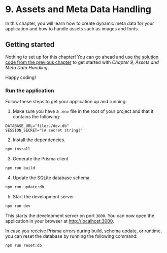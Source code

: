 # 9. Assets and Meta Data Handling

In this chapter, you will learn how to create dynamic meta data for your application and how to handle assets such as images and fonts.

## Getting started

Nothing to set up for this chapter! You can go ahead and use [the solution code from the previous chapter](../../8-session-management/bee-rich/solution/) to get started with _Chapter 9, Assets and Meta Data Handling_.

Happy coding!

### Run the application

Follow these steps to get your application up and running:

1. Make sure you have a `.env` file in the root of your project and that it contains the following:

```text
DATABASE_URL="file:./dev.db"
SESSION_SECRET="[A secret string]"
```

2. Install the dependencies.

```bash
npm install
```

3. Generate the Prisma client

```bash
npm run build
```

4. Update the SQLite database schema

```bash
npm run update:db
```

5. Start the development server

```bash
npm run dev
```

This starts the development server on port `3000`. You can now open the application in your browser at [http://localhost:3000](http://localhost:3000).

In case you receive Prisma errors during build, schema update, or runtime, you can reset the database by running the following command:

```bash
npm run reset:db
```
